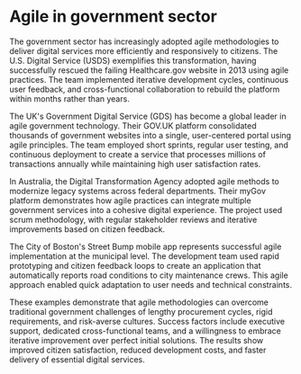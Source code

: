 # Agile in government sector

The government sector has increasingly adopted agile methodologies to deliver digital services more efficiently and responsively to citizens. The U.S. Digital Service (USDS) exemplifies this transformation, having successfully rescued the failing Healthcare.gov website in 2013 using agile practices. The team implemented iterative development cycles, continuous user feedback, and cross-functional collaboration to rebuild the platform within months rather than years.

The UK's Government Digital Service (GDS) has become a global leader in agile government technology. Their GOV.UK platform consolidated thousands of government websites into a single, user-centered portal using agile principles. The team employed short sprints, regular user testing, and continuous deployment to create a service that processes millions of transactions annually while maintaining high user satisfaction rates.

In Australia, the Digital Transformation Agency adopted agile methods to modernize legacy systems across federal departments. Their myGov platform demonstrates how agile practices can integrate multiple government services into a cohesive digital experience. The project used scrum methodology, with regular stakeholder reviews and iterative improvements based on citizen feedback.

The City of Boston's Street Bump mobile app represents successful agile implementation at the municipal level. The development team used rapid prototyping and citizen feedback loops to create an application that automatically reports road conditions to city maintenance crews. This agile approach enabled quick adaptation to user needs and technical constraints.

These examples demonstrate that agile methodologies can overcome traditional government challenges of lengthy procurement cycles, rigid requirements, and risk-averse cultures. Success factors include executive support, dedicated cross-functional teams, and a willingness to embrace iterative improvement over perfect initial solutions. The results show improved citizen satisfaction, reduced development costs, and faster delivery of essential digital services.
